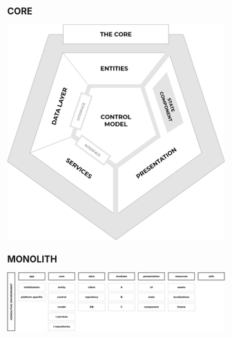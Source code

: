 
## CORE
![Structure](https://raw.githubusercontent.com/RomanBase/control_shell/master/doc/core.png)

## MONOLITH
![Structure](https://raw.githubusercontent.com/RomanBase/control_shell/master/doc/monolith.png)